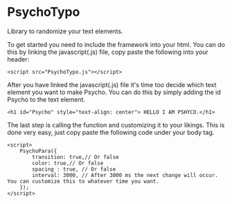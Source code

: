 # PsychoTypo
Library to randomize your text elements. 

To get started you need to include the framework into your html.
You can do this by linking the javascript(.js) file, copy paste the following into your header:
```
<script src="PsychoTypo.js"></script>
```

After you have linked the javascript(.js) file it's time too decide which text element you want to make Psycho. You can do this by simply adding the id Psycho to the text element.
```
<h1 id="Psycho" style="text-align: center"> HELLO I AM PSHYCO.</h1>
```

The last step is calling the function and customizing it to your likings. This is done very easy, just copy paste the following code under your body tag. 
```
<script>
	PsychoPara({
		transition: true,// Or false
		color: true,// Or false
		spacing : true, // Or false
		interval: 3000, // After 3000 ms the next change will occur. You can customize this to whatever time you want. 
	});
</script>
```
